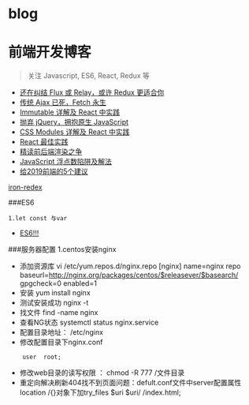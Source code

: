# blog

前端开发博客
============
> 关注 Javascript, ES6, React, Redux 等
* [还在纠结 Flux 或 Relay，或许 Redux 更适合你](https://github.com/camsong/blog/issues/1)
* [传统 Ajax 已死，Fetch 永生](https://github.com/camsong/blog/issues/2)
* [Immutable 详解及 React 中实践](https://github.com/camsong/blog/issues/3)
* [抛弃 jQuery，拥抱原生 JavaScript](https://github.com/camsong/blog/issues/4)
* [CSS Modules 详解及 React 中实践](https://github.com/camsong/blog/issues/5)
* [React 最佳实践](https://github.com/camsong/blog/issues/6)
* [精读前后端渲染之争](https://github.com/camsong/blog/issues/8)
* [JavaScript 浮点数陷阱及解法](https://github.com/camsong/blog/issues/9)
* [给2019前端的5个建议](https://github.com/camsong/blog/issues/11)

[iron-redex](https://github.com/nefe/iron-redux)

###ES6
```
1.let const 与var
```
* [ES6!!!](https://www.kancloud.cn/pwstrick/fe-questions/1094973)

###服务器配置
1.centos安装nginx
* 添加资源库 vi /etc/yum.repos.d/nginx.repo
[nginx]
name=nginx repo
baseurl=http://nginx.org/packages/centos/$releasever/$basearch/
gpgcheck=0
enabled=1
* 安装
yum install nginx
* 测试安装成功  nginx -t
* 找文件 find -name nginx
* 查看NG状态 systemctl status nginx.service
* 配置目录地址： /etc/nginx
* 修改配置目录下nginx.conf
``` #user nginx;
    user  root;
```
* 修改web目录的读写权限 ： chmod  -R 777 /文件目录
* 重定向解决刷新404找不到页面问题：defult.conf文件中server配置属性location /{}对象下加try_files $uri $uri/ /index.html;
